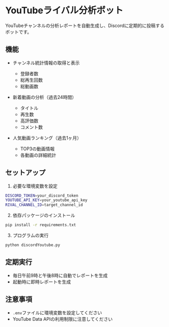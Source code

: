 # YouTubeライバル分析ボット

YouTubeチャンネルの分析レポートを自動生成し、Discordに定期的に投稿するボットです。

## 機能

- チャンネル統計情報の取得と表示
  - 登録者数
  - 総再生回数
  - 総動画数

- 新着動画の分析（過去24時間）
  - タイトル
  - 再生数
  - 高評価数
  - コメント数

- 人気動画ランキング（過去1ヶ月）
  - TOP3の動画情報
  - 各動画の詳細統計

## セットアップ

1. 必要な環境変数を設定
```bash
DISCORD_TOKEN=your_discord_token
YOUTUBE_API_KEY=your_youtube_api_key
RIVAL_CHANNEL_ID=target_channel_id
```

2. 依存パッケージのインストール
```bash
pip install -r requirements.txt
```

3. プログラムの実行
```bash
python discordYoutube.py
```

## 定期実行

- 毎日午前9時と午後8時に自動でレポートを生成
- 起動時に即時レポートを生成

## 注意事項

- `.env`ファイルに環境変数を設定してください
- YouTube Data APIの利用制限に注意してください 